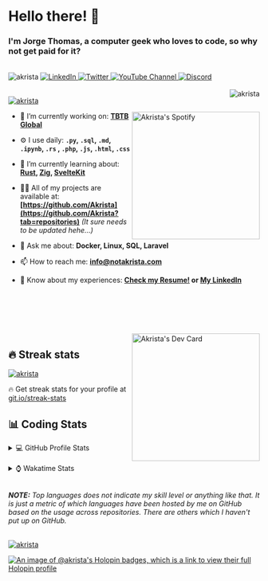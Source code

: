 # Hello there! 👋

### I'm Jorge Thomas, a computer geek who loves to code, so why not get paid for it?

</br>

<div align="left">
<img src="https://komarev.com/ghpvc/?username=akrista&label=Profile%20views&color=0e75b6&style=flat" alt="akrista" />
  <a href="https://www.linkedin.com/in/akrista/">
    <img
      src="https://img.shields.io/static/v1?logo=linkedin&style=flat&color=0072b1&label=LinkedIn&message=%E2%9B%B3"
      alt="LinkedIn"
    />
  </a>
  <a href="https://twitter.com/akristax">
    <img
      src="https://img.shields.io/badge/follow-%40akristax-1DA1F2?logo=twitter&style=flat&label=Twitter&color=0072b1&logoColor=ffffff"
      alt="Twitter"
    />
  </a>
    <a href="https://www.youtube.com/channel/UCXJa_ZGSEtalwFNbsupmjtg">
<img alt="YouTube Channel" src="https://img.shields.io/youtube/channel/subscribers/UCXJa_ZGSEtalwFNbsupmjtg?style=flat&color=0072b1&logoColor=ffffff&logo=youtube&label=Youtube">
  </a>
      <a href="https://discordapp.com/users/Akrista#1410">
<img alt="Discord" src="https://img.shields.io/discord/354241190947717120?style=flat&color=0072b1&logoColor=ffffff&logo=discord&label=Discord">
  </a>
<!--   <a href="https://www.threads.net/@notakrista"> -->
<!--     <img src="https://thread-count.vercel.app/thread-count/notakrista" alt="Akrista's Threads Account"> -->
<!-- </a> -->
  </br>
  </br>
  <a href="https://discordapp.com/users/Akrista#1410">
  <img align="right" src="https://lanyard.cnrad.dev/api/130525871277735937" alt="akrista" />
  </a>

  <p align="left">
  <a href="https://github.com/ryo-ma/github-profile-trophy">
  <img src="https://github-profile-trophy.vercel.app/?username=akrista&theme=gruvbox&no-bg=true&row=2&column=3&no-frame=true" alt="akrista" />
  </a>
  </p>

  <a href="https://spotify-github-profile.vercel.app/api/view?uid=21ca7hmfvx4lpeb37y7fs2vpq&redirect=true" target="_blank">
<img
      width="256"
      align="right"
      src="https://spotify-github-profile.vercel.app/api/view?uid=21ca7hmfvx4lpeb37y7fs2vpq&cover_image=true&theme=default&show_offline=false&bar_color=53b14f&bar_color_cover=false"
      alt="Akrista's Spotify"
    />
</a>

- 🔭 I’m currently working on: **[TBTB Global](https://tbtb.global/)**

- ⚙️ I use daily: **`.py`, `.sql`, `.md`, `.ipynb`, `.rs` , `.php`, `.js`, `.html`, `.css`**

- 🌱 I’m currently learning about: **[Rust](https://github.com/rust-lang/rust), [Zig](https://github.com/ziglang/zig), [SvelteKit](https://kit.svelte.dev/)**

- 👨‍💻 All of my projects are available at: **[https://github.com/Akrista](https://github.com/Akrista?tab=repositories)** _(It sure needs to be updated hehe...)_

- 💬 Ask me about: **Docker, Linux, SQL, Laravel**

- 📫 How to reach me: **info@notakrista.com**

- 📄 Know about my experiences: **[Check my Resume!](https://drive.google.com/file/d/1bDduXngJVVVsnUU1-Z36JSxIotYRIbOf/view?usp=drive_link) or [My LinkedIn](https://linkedin.com/in/akrista/)**

</br>
</br>
</br>
</br>
</br>

  <a href="https://app.daily.dev/akrista" target="_blank">
    <img
      width="256"
      align="right"
      src="https://api.daily.dev/devcards/2287075d79584a318146e601cf17d7b9.png?r=4rw"
      alt="Akrista's Dev Card"
    />
  </a>

## 🔥 Streak stats

<a href="https://github.com/DenverCoder1/github-readme-streak-stats">
<img src="https://github-readme-streak-stats.herokuapp.com/?user=akrista&theme=gruvbox" alt="akrista" />
</a>

<p>🔥 Get streak stats for your profile at <a href="https://git.io/streak-stats">git.io/streak-stats</a></p>

## 📊 Coding Stats

<details>
<summary>💻 GitHub Profile Stats</summary>

</br>

<a href="https://github.com/anuraghazra/github-readme-stats">
<img src="https://github-readme-stats.vercel.app/api?username=akrista&show_icons=true&locale=en&theme=gruvbox" alt="Akrista's Github Stats" />
</a>

<a href="https://github.com/anuraghazra/github-readme-stats">
<img src="https://github-readme-stats.vercel.app/api/top-langs/?username=akrista&show_icons=true&locale=en&theme=gruvbox&layout=compact" alt="Most Used Languages" />
</a>

</details>

</br>

<details>
<summary>⌚ Wakatime Stats</summary>

</br>

<a href="https://github.com/anuraghazra/github-readme-stats">
<img src="https://github-readme-stats.vercel.app/api/wakatime?username=akrista&show_icons=true&locale=en&layout=compact&theme=gruvbox" alt="akrista" />
</a>

</br>

<!--START_SECTION:waka-->
![Code Time](http://img.shields.io/badge/Code%20Time-5%2C150%20hrs%2039%20mins-blue)

![Lines of code](https://img.shields.io/badge/From%20Hello%20World%20I%27ve%20Written-22.8%20million%20lines%20of%20code-blue)

**🐱 My GitHub Data** 

> 📦 361.9 kB Used in GitHub's Storage 
 > 
> 🏆 120 Contributions in the Year 2024
 > 
> 💼 Opted to Hire
 > 
> 📜 90 Public Repositories 
 > 
> 🔑 31 Private Repositories 
 > 
**I'm an Early 🐤** 

```text
🌞 Morning                710 commits         ██████░░░░░░░░░░░░░░░░░░░   24.92 % 
🌆 Daytime                916 commits         ████████░░░░░░░░░░░░░░░░░   32.15 % 
🌃 Evening                1165 commits        ██████████░░░░░░░░░░░░░░░   40.89 % 
🌙 Night                  58 commits          █░░░░░░░░░░░░░░░░░░░░░░░░   02.04 % 
```
📅 **I'm Most Productive on Monday** 

```text
Monday                   797 commits         ███████░░░░░░░░░░░░░░░░░░   27.97 % 
Tuesday                  410 commits         ████░░░░░░░░░░░░░░░░░░░░░   14.39 % 
Wednesday                337 commits         ███░░░░░░░░░░░░░░░░░░░░░░   11.83 % 
Thursday                 289 commits         ███░░░░░░░░░░░░░░░░░░░░░░   10.14 % 
Friday                   227 commits         ██░░░░░░░░░░░░░░░░░░░░░░░   07.97 % 
Saturday                 331 commits         ███░░░░░░░░░░░░░░░░░░░░░░   11.62 % 
Sunday                   458 commits         ████░░░░░░░░░░░░░░░░░░░░░   16.08 % 
```


📊 **This Week I Spent My Time On** 

```text
🕑︎ Time Zone: America/Caracas

💬 Programming Languages: 
SQL                      13 hrs 8 mins       ██████░░░░░░░░░░░░░░░░░░░   24.53 % 
Other                    8 hrs 6 mins        ████░░░░░░░░░░░░░░░░░░░░░   15.14 % 
C#                       8 hrs 6 mins        ████░░░░░░░░░░░░░░░░░░░░░   15.13 % 
YAML                     6 hrs 11 mins       ███░░░░░░░░░░░░░░░░░░░░░░   11.55 % 
PowerShell               4 hrs 21 mins       ██░░░░░░░░░░░░░░░░░░░░░░░   08.14 % 

🔥 Editors: 
VS Code                  31 hrs 9 mins       ███████████████░░░░░░░░░░   58.15 % 
Neovim                   14 hrs 12 mins      ███████░░░░░░░░░░░░░░░░░░   26.51 % 
Visual Studio            6 hrs 9 mins        ███░░░░░░░░░░░░░░░░░░░░░░   11.51 % 
Ssms                     2 hrs 3 mins        █░░░░░░░░░░░░░░░░░░░░░░░░   03.83 % 

💻 Operating System: 
Linux                    45 hrs 21 mins      █████████████████████░░░░   84.66 % 
Windows                  8 hrs 13 mins       ████░░░░░░░░░░░░░░░░░░░░░   15.34 % 
```

**I Mostly Code in JavaScript** 

```text
PHP                      6 repos             ██░░░░░░░░░░░░░░░░░░░░░░░   09.84 % 
HTML                     5 repos             ██░░░░░░░░░░░░░░░░░░░░░░░   08.20 % 
Shell                    3 repos             █░░░░░░░░░░░░░░░░░░░░░░░░   04.92 % 
C#                       1 repo              ░░░░░░░░░░░░░░░░░░░░░░░░░   01.64 % 
EJS                      1 repo              ░░░░░░░░░░░░░░░░░░░░░░░░░   01.64 % 
```




 Last Updated on 16/05/2024 00:23:46 UTC
<!--END_SECTION:waka-->

**These Readme stats are generated using github action [awesome-readme-stats](https://github.com/anmol098/waka-readme-stats)**

</details>

</br>

_**NOTE:** Top languages does not indicate my skill level or anything like that. It is just a metric of which languages have been hosted by me on GitHub based on the usage across repositories. There are others which I haven't put up on GitHub._

</br>

<a href="https://github.com/ashutosh00710/github-readme-activity-graph">
<img src="https://github-readme-activity-graph.vercel.app/graph?username=Akrista&theme=gruvbox" alt="akrista" />
</a>

</br>

[![An image of @akrista's Holopin badges, which is a link to view their full Holopin profile](https://holopin.me/akrista)](https://holopin.io/@akrista)
